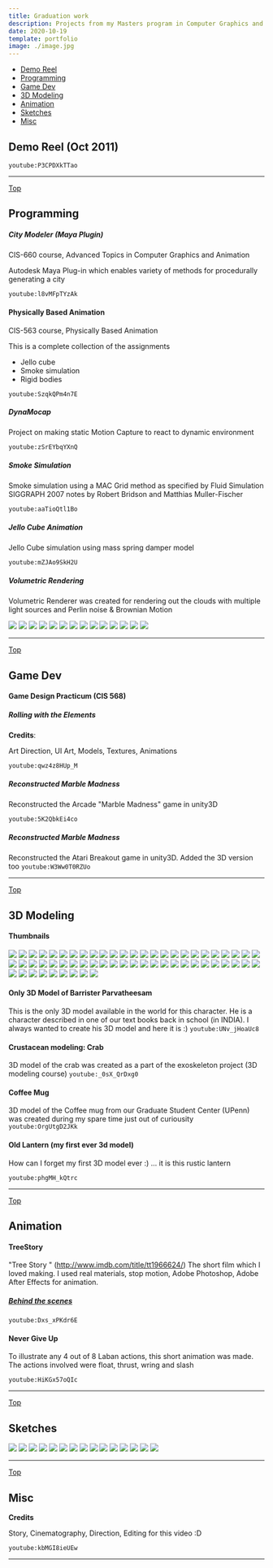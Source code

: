 ```yaml
---
title: Graduation work
description: Projects from my Masters program in Computer Graphics and Game Technology at University of Pennsylvania
date: 2020-10-19
template: portfolio
image: ./image.jpg
---
```


<a name="index"></a>

-   [Demo Reel](#demo_reel)
-   [Programming](#programming)
-   [Game Dev](#gamedev)
-   [3D Modeling](#3dmodeling)
-   [Animation](#animation)
-   [Sketches](#sketches)
-   [Misc](#misc)

<a name="demo_reel"></a>

## Demo Reel (Oct 2011)

`youtube:P3CPDXkTTao`

---

<a name="programming"></a>[Top](#index)

## Programming

##### City Modeler (Maya Plugin)

CIS-660 course, Advanced Topics in Computer Graphics and Animation

Autodesk Maya Plug-in which enables variety of methods for procedurally generating a city

`youtube:l8vMFpTYzAk`

#### Physically Based Animation

CIS-563 course, Physically Based Animation

This is a complete collection of the assignments

-   Jello cube
-   Smoke simulation
-   Rigid bodies

`youtube:SzqkQPm4n7E`

##### DynaMocap

Project on making static Motion Capture to react to dynamic environment

`youtube:zSrEYbqYXnQ`

##### Smoke Simulation

Smoke simulation using a MAC Grid method as specified by Fluid Simulation SIGGRAPH 2007 notes by Robert Bridson and Matthias Muller-Fischer

`youtube:aaTioQtl1Bo`

##### Jello Cube Animation

Jello Cube simulation using mass spring damper model

`youtube:mZJAo9SkH2U`

##### Volumetric Rendering

Volumetric Renderer was created for rendering out the clouds with multiple light sources and Perlin noise & Brownian Motion

<a href="https://lh3.googleusercontent.com/6HS93GlufU1n6O2p-i-OidjfPVQpklM6YkDP3rlRcIs6yhJB7kclSw3aDDVINTQ49FcexWPhghSLof8GApFxuIgAZk1C1FCW4LsNQNesgg7fcqKnvRx-Y-bopV65WHPy-hC0Aeq_6jU=w640-h480" target="_blank" rel="noopener noreferrer"><img src="https://lh3.googleusercontent.com/6HS93GlufU1n6O2p-i-OidjfPVQpklM6YkDP3rlRcIs6yhJB7kclSw3aDDVINTQ49FcexWPhghSLof8GApFxuIgAZk1C1FCW4LsNQNesgg7fcqKnvRx-Y-bopV65WHPy-hC0Aeq_6jU=w200-h150"></a>
<a href="https://lh3.googleusercontent.com/MQzrWm7C7JCWVBREAyqOYJ9gj1-utGEbzchPMCn92zcAQ3-BFgWykcY7YCl7MkiDRLfV0M2HRSb-o7-AhxCp9Y13iUyGjq8H2m7CO0eEBk1Qqv-0gXcf6fAVeco1wV53HQcaGyxnieQ=w640-h480" target="_blank" rel="noopener noreferrer"><img src="https://lh3.googleusercontent.com/MQzrWm7C7JCWVBREAyqOYJ9gj1-utGEbzchPMCn92zcAQ3-BFgWykcY7YCl7MkiDRLfV0M2HRSb-o7-AhxCp9Y13iUyGjq8H2m7CO0eEBk1Qqv-0gXcf6fAVeco1wV53HQcaGyxnieQ=w200-h150"></a>
<a href="https://lh3.googleusercontent.com/MQZCrf3nCx55Oax7QtacKHFsrcH7tMpzyTH5zDNdt-V2y8_ttjYBBHvlZtwx7Icxg8lxwBU9tHYtfZIkjJAQG2Ng2SOWTzOz18BdSF3IIzMbbC6nms7bq87AWQcryJK-GB6NEUUTEUY=w640-h480" target="_blank" rel="noopener noreferrer"><img src="https://lh3.googleusercontent.com/MQZCrf3nCx55Oax7QtacKHFsrcH7tMpzyTH5zDNdt-V2y8_ttjYBBHvlZtwx7Icxg8lxwBU9tHYtfZIkjJAQG2Ng2SOWTzOz18BdSF3IIzMbbC6nms7bq87AWQcryJK-GB6NEUUTEUY=w200-h150"></a>
<a href="https://lh3.googleusercontent.com/SVkv9NcxfwQsB59CeqJlJtet6C2egACr-VOOLm6deIOJiz_Xi_8k_tpn0MGu5M6cgC9XWZ5Yi0bFDounERlgZg-Ae4O7VMQxFoQfjGh4eqbemlRVPJvFju5jG0Ly5TJsmlWXqJjwiu0=w640-h480" target="_blank" rel="noopener noreferrer"><img src="https://lh3.googleusercontent.com/SVkv9NcxfwQsB59CeqJlJtet6C2egACr-VOOLm6deIOJiz_Xi_8k_tpn0MGu5M6cgC9XWZ5Yi0bFDounERlgZg-Ae4O7VMQxFoQfjGh4eqbemlRVPJvFju5jG0Ly5TJsmlWXqJjwiu0=w200-h150"></a>
<a href="https://lh3.googleusercontent.com/y0EQi-_FlTo-6R3PDVZsp8C7q2Oi1UMz_hgNHUgV5FkdkhE_G7wu3S4ch0MrTyRMlaUmN74xHhXGECk-LeT4fSxK0j8aN4lxf9aQ4V_DZtDpk520vjb7TaWzMBWTRR_xTzDqBkC0wJ0=w640-h480" target="_blank" rel="noopener noreferrer"><img src="https://lh3.googleusercontent.com/y0EQi-_FlTo-6R3PDVZsp8C7q2Oi1UMz_hgNHUgV5FkdkhE_G7wu3S4ch0MrTyRMlaUmN74xHhXGECk-LeT4fSxK0j8aN4lxf9aQ4V_DZtDpk520vjb7TaWzMBWTRR_xTzDqBkC0wJ0=w200-h150"></a>
<a href="https://lh3.googleusercontent.com/EOFXisYEY6Y3tDp0sENK7M7F3-vc5rckX9lUB7vhneUrDpF2_8IZYu1rbRnwieX_OgBBTZ8T_FXy7V5H3NBx-gTtVa8I-OnrLG3LvdNKN5o_0ItK2BYgtrL6LureDuaE_ywoYK8btQs=w640-h480" target="_blank" rel="noopener noreferrer"><img src="https://lh3.googleusercontent.com/EOFXisYEY6Y3tDp0sENK7M7F3-vc5rckX9lUB7vhneUrDpF2_8IZYu1rbRnwieX_OgBBTZ8T_FXy7V5H3NBx-gTtVa8I-OnrLG3LvdNKN5o_0ItK2BYgtrL6LureDuaE_ywoYK8btQs=w200-h150"></a>
<a href="https://lh3.googleusercontent.com/SBqd6mkZqDoUvFVymCcyGLYygEBMxssC4pdOXMEx2vg1elJxS8cBSC-cCBJVaZSmQZjMIbqz5h3AtGH1w3N3h5xuEh7OPk9O4N4C86XQLqklHr8WY1CP2KovgIYNIe8iSiw_iBkvf-I=w640-h480" target="_blank" rel="noopener noreferrer"><img src="https://lh3.googleusercontent.com/SBqd6mkZqDoUvFVymCcyGLYygEBMxssC4pdOXMEx2vg1elJxS8cBSC-cCBJVaZSmQZjMIbqz5h3AtGH1w3N3h5xuEh7OPk9O4N4C86XQLqklHr8WY1CP2KovgIYNIe8iSiw_iBkvf-I=w200-h150"></a>
<a href="https://lh3.googleusercontent.com/R-1eHwc6bM48Ip1wev8vTPWnydEpEkdtjWocm2N8XoMETN9hqkrMoyrIYcDphJLrXfF4IqHv8YmzX7clpi1rNMPvfuUFGJfLtdWprqmzDWP8NFOkpbJyAB1EYs4W_s6-NEDdPn_Y1sQ=w640-h480" target="_blank" rel="noopener noreferrer"><img src="https://lh3.googleusercontent.com/R-1eHwc6bM48Ip1wev8vTPWnydEpEkdtjWocm2N8XoMETN9hqkrMoyrIYcDphJLrXfF4IqHv8YmzX7clpi1rNMPvfuUFGJfLtdWprqmzDWP8NFOkpbJyAB1EYs4W_s6-NEDdPn_Y1sQ=w200-h150"></a>
<a href="https://lh3.googleusercontent.com/rRtQnFEkURwXQgD5X8pBhxNeiApUxu3wys0WGnZeWCfLGYLpfgnnDCo91RsgW9bHywfLJxpqklxtVedalbsreEehoNhDFoPGmVoalvnVKoUJen7ocW8TvJEoURn2bxY2K37oAtZT9V8=w640-h480" target="_blank" rel="noopener noreferrer"><img src="https://lh3.googleusercontent.com/rRtQnFEkURwXQgD5X8pBhxNeiApUxu3wys0WGnZeWCfLGYLpfgnnDCo91RsgW9bHywfLJxpqklxtVedalbsreEehoNhDFoPGmVoalvnVKoUJen7ocW8TvJEoURn2bxY2K37oAtZT9V8=w200-h150"></a>
<a href="https://lh3.googleusercontent.com/EU3cF7Xub8-FnyFOZS-yGdYtxDiLK14f9xfUM3DXU7q6pkctmtBe7gh_b2j_nJTIrVs8kxy8Wppvf6ijoXfU4xCsXEvxSULQKNAcuI4Gy2ixeNghgNxq8dqOM0gRr5RQ5-eFvV6PIxU=w640-h480" target="_blank" rel="noopener noreferrer"><img src="https://lh3.googleusercontent.com/EU3cF7Xub8-FnyFOZS-yGdYtxDiLK14f9xfUM3DXU7q6pkctmtBe7gh_b2j_nJTIrVs8kxy8Wppvf6ijoXfU4xCsXEvxSULQKNAcuI4Gy2ixeNghgNxq8dqOM0gRr5RQ5-eFvV6PIxU=w200-h150"></a>
<a href="https://lh3.googleusercontent.com/YDe1IDE7NBYqJBY2FV12mA09rjbxQ2MYJgDi0NQFPu3ur0aRbM22ThZIGtsAdVJJsYpQFNOlw1JBGh87vjdIae-9_RaFJOZ3uPgsrqQfBl6YqDZwqGDqoHKaF7K_SQrqUuj_xpsqCy4=w640-h480" target="_blank" rel="noopener noreferrer"><img src="https://lh3.googleusercontent.com/YDe1IDE7NBYqJBY2FV12mA09rjbxQ2MYJgDi0NQFPu3ur0aRbM22ThZIGtsAdVJJsYpQFNOlw1JBGh87vjdIae-9_RaFJOZ3uPgsrqQfBl6YqDZwqGDqoHKaF7K_SQrqUuj_xpsqCy4=w200-h150"></a>
<a href="https://lh3.googleusercontent.com/icxVIzPKP6I7BQQvm8bnp-nqINcYcMF0Y1-izq3nHkiIhs8x76c9Evqj_OOBTbbIgdl4yciWxSO6LSchJP9_vfAk6euHO_HB4hSbauIQw2a5ZhKLOsphrAK2ZZLeWY50_TLM71isy2Q=w640-h480" target="_blank" rel="noopener noreferrer"><img src="https://lh3.googleusercontent.com/icxVIzPKP6I7BQQvm8bnp-nqINcYcMF0Y1-izq3nHkiIhs8x76c9Evqj_OOBTbbIgdl4yciWxSO6LSchJP9_vfAk6euHO_HB4hSbauIQw2a5ZhKLOsphrAK2ZZLeWY50_TLM71isy2Q=w200-h150"></a>
<a href="https://lh3.googleusercontent.com/Z5Kpry7rL1Cs4B__Gj2gFO1AjddmxeX6Xgmt5QKO679fkttPpCEwD8fVRxptWfNV-KceLxZ0RH_4hcfhda99uZ0ZDHEFgzQSCVsrlF3NuFOV-_G47jxGHiGc1iVCu8TjhChdwWzHcFY=w640-h480" target="_blank" rel="noopener noreferrer"><img src="https://lh3.googleusercontent.com/Z5Kpry7rL1Cs4B__Gj2gFO1AjddmxeX6Xgmt5QKO679fkttPpCEwD8fVRxptWfNV-KceLxZ0RH_4hcfhda99uZ0ZDHEFgzQSCVsrlF3NuFOV-_G47jxGHiGc1iVCu8TjhChdwWzHcFY=w200-h150"></a>
<a href="https://lh3.googleusercontent.com/V-rXGf5Tx7ud65DNxmDjKQ2hnOss066ndu0GGYJNHiyB0660cA5XeZnBpmsJWFexTY_vDkApqpTOIP2p5Fax4jB60wKi5CNxlbrYd62BuXOVIRefUB7SkMrsQcGUQX54JjYGU56K5GY=w640-h480" target="_blank" rel="noopener noreferrer"><img src="https://lh3.googleusercontent.com/V-rXGf5Tx7ud65DNxmDjKQ2hnOss066ndu0GGYJNHiyB0660cA5XeZnBpmsJWFexTY_vDkApqpTOIP2p5Fax4jB60wKi5CNxlbrYd62BuXOVIRefUB7SkMrsQcGUQX54JjYGU56K5GY=w200-h150"></a>

---

<a name="gamedev"></a>[Top](#index)

## Game Dev

#### Game Design Practicum (CIS 568)

##### Rolling with the Elements

**Credits**:

Art Direction, UI Art, Models, Textures, Animations

`youtube:qwz4z8HUp_M`

##### Reconstructed Marble Madness

Reconstructed the Arcade "Marble Madness" game in unity3D

`youtube:5K2QbkEi4co`

##### Reconstructed Marble Madness

Reconstructed the Atari Breakout game in unity3D. Added the 3D version too
`youtube:W3Ww0T0RZUo`

---

<a name="3dmodeling"></a>[Top](#index)

## 3D Modeling

#### Thumbnails

<a href="https://lh3.googleusercontent.com/mWEIh4Izq_XUwOQQpwSY19BJ2hZr0b-3fasWTdpKr86_5EjE7NWD7pfh0eyeRFFWd0VmScRL6tRvgATO46Kf9kbVlboCjoq_7LXyU4d2XCNd1QjWBlVqMAqIUxjDGXa8B6QftkvmVtA=w1600-h900" target="_blank" rel="noopener noreferrer"><img src="https://lh3.googleusercontent.com/mWEIh4Izq_XUwOQQpwSY19BJ2hZr0b-3fasWTdpKr86_5EjE7NWD7pfh0eyeRFFWd0VmScRL6tRvgATO46Kf9kbVlboCjoq_7LXyU4d2XCNd1QjWBlVqMAqIUxjDGXa8B6QftkvmVtA=w200-h150"></a>
<a href="https://lh3.googleusercontent.com/fVeNAYmAIXZR2PB3L7ToZMy35HT_QggqcHEt5yIl3dBvcKpEhGe7xGi7wqafovdq4DsVlmBKPKrL0JIZApTO9TKwtkvmPPybEGtPmAi5QTkSskQ0StV6Tg4FNLBZiF4BJ12YZ-WZna4=w1600-h900" target="_blank" rel="noopener noreferrer"><img src="https://lh3.googleusercontent.com/fVeNAYmAIXZR2PB3L7ToZMy35HT_QggqcHEt5yIl3dBvcKpEhGe7xGi7wqafovdq4DsVlmBKPKrL0JIZApTO9TKwtkvmPPybEGtPmAi5QTkSskQ0StV6Tg4FNLBZiF4BJ12YZ-WZna4=w200-h150"></a>
<a href="https://lh3.googleusercontent.com/FCKyvSAy-ftM8cXr8n04-cvxsx9nmfQ7DzzKr4XG-BRQwayKN_pvR_Elq25QtrLCfn8Dre5OvgiCdSezC66ToeUZernbntf0F62wqj9tjSpwGWOLwdbFKYxf9NtdgnCVWo1UPjSN_g0=w1600-h900" target="_blank" rel="noopener noreferrer"><img src="https://lh3.googleusercontent.com/FCKyvSAy-ftM8cXr8n04-cvxsx9nmfQ7DzzKr4XG-BRQwayKN_pvR_Elq25QtrLCfn8Dre5OvgiCdSezC66ToeUZernbntf0F62wqj9tjSpwGWOLwdbFKYxf9NtdgnCVWo1UPjSN_g0=w200-h150"></a>
<a href="https://lh3.googleusercontent.com/GNGIxlM-HPm2iWqbIu0ZSbkVl1NgyJwFLYCHlvvy3rrfoAYVo4xPc7VqXvxdHwOMYxHZ999qvHOHnZQajeMRYIgrRipw_No7tJ0_fFau4S2VQKym_3svOoORBF1R0wGuHmx2zCIEoW0=w1600-h900" target="_blank" rel="noopener noreferrer"><img src="https://lh3.googleusercontent.com/GNGIxlM-HPm2iWqbIu0ZSbkVl1NgyJwFLYCHlvvy3rrfoAYVo4xPc7VqXvxdHwOMYxHZ999qvHOHnZQajeMRYIgrRipw_No7tJ0_fFau4S2VQKym_3svOoORBF1R0wGuHmx2zCIEoW0=w200-h150"></a>
<a href="https://lh3.googleusercontent.com/vMZhtiz1JiU5h34Mc6Lq-aAVuiI1V3AHpvba41Nlqxe4iglZMjK4fyjHBYpYb4dxfsrBPYOy8FbFLkC4D6oiNmksAfmV4On_nBIMhGvW2W53Xx9x-_iK3B4luLlGLdJDy8ISh0aSGzQ=w1600-h900" target="_blank" rel="noopener noreferrer"><img src="https://lh3.googleusercontent.com/vMZhtiz1JiU5h34Mc6Lq-aAVuiI1V3AHpvba41Nlqxe4iglZMjK4fyjHBYpYb4dxfsrBPYOy8FbFLkC4D6oiNmksAfmV4On_nBIMhGvW2W53Xx9x-_iK3B4luLlGLdJDy8ISh0aSGzQ=w200-h150"></a>
<a href="https://lh3.googleusercontent.com/UPOjl6t6tDRTDjsCTSA4iD5q-oBZZMR8NJSjfcQmODBIlYxBh56JQJgyk5ashqt8BOBbLQE1-xbGdl7DPonGpP-6tgi-SgF2gqDqvfTfVEdc0FBSE-bo6l7-ie7YkM29OUL77qX3X3o=w1600-h900" target="_blank" rel="noopener noreferrer"><img src="https://lh3.googleusercontent.com/UPOjl6t6tDRTDjsCTSA4iD5q-oBZZMR8NJSjfcQmODBIlYxBh56JQJgyk5ashqt8BOBbLQE1-xbGdl7DPonGpP-6tgi-SgF2gqDqvfTfVEdc0FBSE-bo6l7-ie7YkM29OUL77qX3X3o=w200-h150"></a>
<a href="https://lh3.googleusercontent.com/UsIBtavRod6-DJf4NL8cccfPSdDF4AoI5Zf5C1lgX5E8UfVAqropvjGxh1xOyR93aa78-lemnGtDNZ-BFIgr9qc9FxJ5vBt0UPcPHaspl5Xjj9YgH0c8MDKikcX8MQuRulugn-qhCX0=w1600-h900" target="_blank" rel="noopener noreferrer"><img src="https://lh3.googleusercontent.com/UsIBtavRod6-DJf4NL8cccfPSdDF4AoI5Zf5C1lgX5E8UfVAqropvjGxh1xOyR93aa78-lemnGtDNZ-BFIgr9qc9FxJ5vBt0UPcPHaspl5Xjj9YgH0c8MDKikcX8MQuRulugn-qhCX0=w200-h150"></a>
<a href="https://lh3.googleusercontent.com/KJ6US6Z72A0_ZfsYDNqBpzID9IyVJSyHtfbFzpZD0VG-N0wBUgsd4RQ5aXNQ0g15HOtzLt6imloQV2hyNs90FL5CLaZ85FIeatdlnEWwbHKW2Wj7zyNrsL3vqxQHMLF6bTNrKcQE06s=w1600-h900" target="_blank" rel="noopener noreferrer"><img src="https://lh3.googleusercontent.com/KJ6US6Z72A0_ZfsYDNqBpzID9IyVJSyHtfbFzpZD0VG-N0wBUgsd4RQ5aXNQ0g15HOtzLt6imloQV2hyNs90FL5CLaZ85FIeatdlnEWwbHKW2Wj7zyNrsL3vqxQHMLF6bTNrKcQE06s=w200-h150"></a>
<a href="https://lh3.googleusercontent.com/G8pJzrkHzNJqeGSFLWjsAcGBlSPBnAb3pTUrr6n5dUAIQsTWyneTdY6JJiezo8PWniQ0ADE9SzEZsj6hkRoOVWumopgIn_gxBjX1IApnu875BEOlQm9_Pys1RTsvVf7LqqYvJqCPe4Q=w1600-h900" target="_blank" rel="noopener noreferrer"><img src="https://lh3.googleusercontent.com/G8pJzrkHzNJqeGSFLWjsAcGBlSPBnAb3pTUrr6n5dUAIQsTWyneTdY6JJiezo8PWniQ0ADE9SzEZsj6hkRoOVWumopgIn_gxBjX1IApnu875BEOlQm9_Pys1RTsvVf7LqqYvJqCPe4Q=w200-h150"></a>
<a href="https://lh3.googleusercontent.com/j7erX9OOOzSX5Pze-FlnnzMS-RFypxsN7YwPYL9-dsHlf_dm-yU6jlhXYbZknR19tWA9DndNYbCSp-5aUReE6NaRI-ZNCa3QYzhhOs4k5nJu2dceFWZvcrflcDFRXwLeyADW-C02vjg=w1600-h900" target="_blank" rel="noopener noreferrer"><img src="https://lh3.googleusercontent.com/j7erX9OOOzSX5Pze-FlnnzMS-RFypxsN7YwPYL9-dsHlf_dm-yU6jlhXYbZknR19tWA9DndNYbCSp-5aUReE6NaRI-ZNCa3QYzhhOs4k5nJu2dceFWZvcrflcDFRXwLeyADW-C02vjg=w200-h150"></a>
<a href="https://lh3.googleusercontent.com/YA4s9ITkdeg3CLgA07PAnmDprHUE8P6VSGBAjpTL3LikuJfgtdbPpklLZ6WhA9UTWZai0FtpPLq3IRnVgsHi5lioGcFJFABDXyXIEgsKVEmvCfd1PNTbkVhaWflOylM6E-uBSXXX8bo=w1600-h900" target="_blank" rel="noopener noreferrer"><img src="https://lh3.googleusercontent.com/YA4s9ITkdeg3CLgA07PAnmDprHUE8P6VSGBAjpTL3LikuJfgtdbPpklLZ6WhA9UTWZai0FtpPLq3IRnVgsHi5lioGcFJFABDXyXIEgsKVEmvCfd1PNTbkVhaWflOylM6E-uBSXXX8bo=w200-h150"></a>
<a href="https://lh3.googleusercontent.com/tWnKyp8GzDrU1eccJeB-E5qNgGwq3CjnTsWE7a4Fe74YhGLZw3pM6k_gsGvGwmUYlT6Y2O614OhaB5PDBhjTdOd_dWQccljkU-RK9S7fwfzbuPUg7RZme4G6BVPnUuTSI2rJMpcNVuM=w1600-h900" target="_blank" rel="noopener noreferrer"><img src="https://lh3.googleusercontent.com/tWnKyp8GzDrU1eccJeB-E5qNgGwq3CjnTsWE7a4Fe74YhGLZw3pM6k_gsGvGwmUYlT6Y2O614OhaB5PDBhjTdOd_dWQccljkU-RK9S7fwfzbuPUg7RZme4G6BVPnUuTSI2rJMpcNVuM=w200-h150"></a>
<a href="https://lh3.googleusercontent.com/LI9IIzUDTUumDV0tcxz7lVFL-IN1KUAO4BCl9b7l2hXY66Gzqn0JFiWvBL_rxy-8WFaUDMRhH3DMo5kyToaHHlg7dt8A5nTBIWgcXM8OPQWGVXQ64JoRH9mK5w7VbbDZjlwMF5fyB2Q=w1600-h900" target="_blank" rel="noopener noreferrer"><img src="https://lh3.googleusercontent.com/LI9IIzUDTUumDV0tcxz7lVFL-IN1KUAO4BCl9b7l2hXY66Gzqn0JFiWvBL_rxy-8WFaUDMRhH3DMo5kyToaHHlg7dt8A5nTBIWgcXM8OPQWGVXQ64JoRH9mK5w7VbbDZjlwMF5fyB2Q=w200-h150"></a>
<a href="https://lh3.googleusercontent.com/ehKllaQ982gElbZwg0AgvpTMZn0u_WdGCAmiFSsLsQXn_0qEYxCZ3Vvdvb8ZbRHIUPbR1Awh_mRS1Sq8QNpuYb4P-plRzt7RdlaVRRFX4TuwQBqJvPFBLdVetwEM_Wb6KSFMMhZYrLI=w1600-h900" target="_blank" rel="noopener noreferrer"><img src="https://lh3.googleusercontent.com/ehKllaQ982gElbZwg0AgvpTMZn0u_WdGCAmiFSsLsQXn_0qEYxCZ3Vvdvb8ZbRHIUPbR1Awh_mRS1Sq8QNpuYb4P-plRzt7RdlaVRRFX4TuwQBqJvPFBLdVetwEM_Wb6KSFMMhZYrLI=w200-h150"></a>
<a href="https://lh3.googleusercontent.com/X3Z8U5XqeKIbKEFzlCgc-pgt7cJLKwBcSoXo0znqeLbVXqSR810yFagLUL_EdIa0aN7CIGueE1ISsEKIRYiLnmWAThNJJHUPzEEgEnOWwhQDcHAI-aBOHurOTxuN-FEhooup6EBrg5U=w1600-h900" target="_blank" rel="noopener noreferrer"><img src="https://lh3.googleusercontent.com/X3Z8U5XqeKIbKEFzlCgc-pgt7cJLKwBcSoXo0znqeLbVXqSR810yFagLUL_EdIa0aN7CIGueE1ISsEKIRYiLnmWAThNJJHUPzEEgEnOWwhQDcHAI-aBOHurOTxuN-FEhooup6EBrg5U=w200-h150"></a>
<a href="https://lh3.googleusercontent.com/2xEGjGH2VEjz7GS8WSfv5mb4LEpFKeTnaF6cZsEe1tguV5dSe9516xWCkYl076CDpsGEC3YPssrXP3X2Cf0GV9WVX81BPu5d--9uVnTPKNDWyGortzXVZI99Wa-abdN6we8Pej8cp5s=w1600-h900" target="_blank" rel="noopener noreferrer"><img src="https://lh3.googleusercontent.com/2xEGjGH2VEjz7GS8WSfv5mb4LEpFKeTnaF6cZsEe1tguV5dSe9516xWCkYl076CDpsGEC3YPssrXP3X2Cf0GV9WVX81BPu5d--9uVnTPKNDWyGortzXVZI99Wa-abdN6we8Pej8cp5s=w200-h150"></a>
<a href="https://lh3.googleusercontent.com/Ln7OhTvqNv3FVP4FSib4V039FaTwhyQyj2RcPD_cZB2JS4pV7Gs3DJ2BnspGGFNI9fC_5060UpyErRMvzwRftBJfQTb38lOQ9bT1pbTn8V-Gc89qRad5moBY1wQW-3ixOl2ST64hC40=w1600-h900" target="_blank" rel="noopener noreferrer"><img src="https://lh3.googleusercontent.com/Ln7OhTvqNv3FVP4FSib4V039FaTwhyQyj2RcPD_cZB2JS4pV7Gs3DJ2BnspGGFNI9fC_5060UpyErRMvzwRftBJfQTb38lOQ9bT1pbTn8V-Gc89qRad5moBY1wQW-3ixOl2ST64hC40=w200-h150"></a>
<a href="https://lh3.googleusercontent.com/s_S7I3SfKepmZWZLsUx_B7caL7IfpyGXvdtBVZl-Cdprg-6Oi6Yqwtuip73BTx-mIQNuwublw03bTJ088jhvgsd-hQ-LFgiGFjQEekLEWizURRdrwtaHpdamVwP8-mKD_NZwT2PTkpk=w1600-h900" target="_blank" rel="noopener noreferrer"><img src="https://lh3.googleusercontent.com/s_S7I3SfKepmZWZLsUx_B7caL7IfpyGXvdtBVZl-Cdprg-6Oi6Yqwtuip73BTx-mIQNuwublw03bTJ088jhvgsd-hQ-LFgiGFjQEekLEWizURRdrwtaHpdamVwP8-mKD_NZwT2PTkpk=w200-h150"></a>
<a href="https://lh3.googleusercontent.com/ZlfaK9MXCrevssZZfiAgEeDaXCHwAX6hNzrrQA-vbruW18N8pQF53JwSw96HvZVWXwKkWoxu735x8fNSc2VCaLyL4-Mp7x8tUjbgFT2rKY67xwtcEYZzckRFk8RcU68Uj8Iz-tMjq18=w1600-h900" target="_blank" rel="noopener noreferrer"><img src="https://lh3.googleusercontent.com/ZlfaK9MXCrevssZZfiAgEeDaXCHwAX6hNzrrQA-vbruW18N8pQF53JwSw96HvZVWXwKkWoxu735x8fNSc2VCaLyL4-Mp7x8tUjbgFT2rKY67xwtcEYZzckRFk8RcU68Uj8Iz-tMjq18=w200-h150"></a>
<a href="https://lh3.googleusercontent.com/LZYeHVk8Qv2B_N6sw5tEG9QgjqT6S-bMnsXCYjUwI1ZPmkYlYo6rCXk1k6PY4A9sl3r8CvWXD8U_kZicggIOJBm445voNKm9Gw65ITZ9Q48Asp4kM1pCyoAS2Nz46BVdIkdX4XZIcMI=w1600-h900" target="_blank" rel="noopener noreferrer"><img src="https://lh3.googleusercontent.com/LZYeHVk8Qv2B_N6sw5tEG9QgjqT6S-bMnsXCYjUwI1ZPmkYlYo6rCXk1k6PY4A9sl3r8CvWXD8U_kZicggIOJBm445voNKm9Gw65ITZ9Q48Asp4kM1pCyoAS2Nz46BVdIkdX4XZIcMI=w200-h150"></a>
<a href="https://lh3.googleusercontent.com/PlxpLE17McsDisRxRvemdLBAeMph88guHmwTsp_Huv2XIRJG-kbCcuHshKSNHNdWFN0s7Ee2aB2jeMneHL1LCBLM6BikL-ceNWggjBQzlxXlJHClIc5WR1Rx3VuQFl3e7_nUbV24ev0=w1600-h900" target="_blank" rel="noopener noreferrer"><img src="https://lh3.googleusercontent.com/PlxpLE17McsDisRxRvemdLBAeMph88guHmwTsp_Huv2XIRJG-kbCcuHshKSNHNdWFN0s7Ee2aB2jeMneHL1LCBLM6BikL-ceNWggjBQzlxXlJHClIc5WR1Rx3VuQFl3e7_nUbV24ev0=w200-h150"></a>
<a href="https://lh3.googleusercontent.com/8IeVZSYDeo9oSbNXRROt6Ulkj-EfR5s8dRUou8DSlbFiZy415mdFruJU6qfHorLZGLdMcf0g2bzsKLh1h8vUutlaqXv9IWlrkZTWDCB2tWszjHKH4dxmB65GXMLEUd6wqNYxajORhjU=w1600-h900" target="_blank" rel="noopener noreferrer"><img src="https://lh3.googleusercontent.com/8IeVZSYDeo9oSbNXRROt6Ulkj-EfR5s8dRUou8DSlbFiZy415mdFruJU6qfHorLZGLdMcf0g2bzsKLh1h8vUutlaqXv9IWlrkZTWDCB2tWszjHKH4dxmB65GXMLEUd6wqNYxajORhjU=w200-h150"></a>
<a href="https://lh3.googleusercontent.com/8ypkdvWp8EjiZYKybSD55oe8d9CAHSyXtsM3gvUQ_rgvs33temDh4JT3l3UPgZAMYYpRqcKz-k9VBvK3BGTH8GbakZmGP-TDrTr4fpM4mjw-alqQCKQ4lNb1ti7pElsRcP7ov4VixhY=w1600-h900" target="_blank" rel="noopener noreferrer"><img src="https://lh3.googleusercontent.com/8ypkdvWp8EjiZYKybSD55oe8d9CAHSyXtsM3gvUQ_rgvs33temDh4JT3l3UPgZAMYYpRqcKz-k9VBvK3BGTH8GbakZmGP-TDrTr4fpM4mjw-alqQCKQ4lNb1ti7pElsRcP7ov4VixhY=w200-h150"></a>
<a href="https://lh3.googleusercontent.com/BjT9-1nU1TvsXEofA2hU7J3jS3srNb8gwY76E8GXNHFF6xVywII6Fj8dN9Z-CdlIboXHTwOQMMsEEW8xyTHkE364Gu_imKL_VLsouVaAEmqqrccFcJtBuphfPAoLqgQFrnN_MZZnYGk=w1600-h900" target="_blank" rel="noopener noreferrer"><img src="https://lh3.googleusercontent.com/BjT9-1nU1TvsXEofA2hU7J3jS3srNb8gwY76E8GXNHFF6xVywII6Fj8dN9Z-CdlIboXHTwOQMMsEEW8xyTHkE364Gu_imKL_VLsouVaAEmqqrccFcJtBuphfPAoLqgQFrnN_MZZnYGk=w200-h150"></a>
<a href="https://lh3.googleusercontent.com/b_kzDA27ACInjY328ijt9KEANMHeQdJeg0uzAxl0DzrYLZJBw36fc3Wcj_ragnL0XWA3yJzS0zjmoZX4bhFRTBiZSBJIWrBjmszxQBkM_rAq4LWoiRZAu2pG_vWXYtS-irsA7v9NCaY=w1600-h900" target="_blank" rel="noopener noreferrer"><img src="https://lh3.googleusercontent.com/b_kzDA27ACInjY328ijt9KEANMHeQdJeg0uzAxl0DzrYLZJBw36fc3Wcj_ragnL0XWA3yJzS0zjmoZX4bhFRTBiZSBJIWrBjmszxQBkM_rAq4LWoiRZAu2pG_vWXYtS-irsA7v9NCaY=w200-h150"></a>
<a href="https://lh3.googleusercontent.com/PIVJne9PRUALYVvGbnpi7MfStOIZEqhnwRMq2a9File7AsUod4MXB6uWuUOmDiJEnaFWBFSjRCunqV4azOYQG5B7iQnUuzi-jKc8yi75_oFfaZm4wYE9LPqm0RNtM5webVZu5sM5nU8=w1600-h900" target="_blank" rel="noopener noreferrer"><img src="https://lh3.googleusercontent.com/PIVJne9PRUALYVvGbnpi7MfStOIZEqhnwRMq2a9File7AsUod4MXB6uWuUOmDiJEnaFWBFSjRCunqV4azOYQG5B7iQnUuzi-jKc8yi75_oFfaZm4wYE9LPqm0RNtM5webVZu5sM5nU8=w200-h150"></a>
<a href="https://lh3.googleusercontent.com/9yccoef7XKeRdgInt5FKVIgXhgjiel_jJPnLmzl0UqST5989cUuDBNCTZWWOFUH0ioIzFI4igcM3BFYIJyqjayHM-xZ-Hnq2X1neBKxWfN0igXjDFHSVwXFwaJbueFblzcGERpt8E24=w1600-h900" target="_blank" rel="noopener noreferrer"><img src="https://lh3.googleusercontent.com/9yccoef7XKeRdgInt5FKVIgXhgjiel_jJPnLmzl0UqST5989cUuDBNCTZWWOFUH0ioIzFI4igcM3BFYIJyqjayHM-xZ-Hnq2X1neBKxWfN0igXjDFHSVwXFwaJbueFblzcGERpt8E24=w200-h150"></a>
<a href="https://lh3.googleusercontent.com/4Fr15685CgLVcd9RFiQXGP2F6Mr_QvwudeBZ5xHbvEmYz_GG83PSk2vj65Kli6CsWWbxiUx5hSI4zlDeVjaf3BbBZwWc-RnRzgZU9KAtHnzcPnoMqxKQCUYMJV3tILvmBjMI__iZGbM=w1600-h900" target="_blank" rel="noopener noreferrer"><img src="https://lh3.googleusercontent.com/4Fr15685CgLVcd9RFiQXGP2F6Mr_QvwudeBZ5xHbvEmYz_GG83PSk2vj65Kli6CsWWbxiUx5hSI4zlDeVjaf3BbBZwWc-RnRzgZU9KAtHnzcPnoMqxKQCUYMJV3tILvmBjMI__iZGbM=w200-h150"></a>
<a href="https://lh3.googleusercontent.com/BC2Rg4ITi5P2pgY7SqRtB3IGSiiGgaVQ3Y6t50Vska-QWbqPp1wH1JM9yma4Gf3wUewpEx_NoXmfVb5gk8Cp1sJYKetbcHQfnx28nwvS3VjCy2F8_nUldcjzBvJT8ADHev3Kso8Kqx8=w1600-h900" target="_blank" rel="noopener noreferrer"><img src="https://lh3.googleusercontent.com/BC2Rg4ITi5P2pgY7SqRtB3IGSiiGgaVQ3Y6t50Vska-QWbqPp1wH1JM9yma4Gf3wUewpEx_NoXmfVb5gk8Cp1sJYKetbcHQfnx28nwvS3VjCy2F8_nUldcjzBvJT8ADHev3Kso8Kqx8=w200-h150"></a>
<a href="https://lh3.googleusercontent.com/Ktge__IyVPwTm3mV26U1KtZ7vVjokQudiZXcdZaQ57ayw31WdP5S7IzpiPA78joTxZPxMog4XhXBfNz4CqyMgHEcyebYK_idkz08mKS4n0e1KOzOM4M8JlgU7uqSnE9N1LY2_DBTYlY=w1600-h900" target="_blank" rel="noopener noreferrer"><img src="https://lh3.googleusercontent.com/Ktge__IyVPwTm3mV26U1KtZ7vVjokQudiZXcdZaQ57ayw31WdP5S7IzpiPA78joTxZPxMog4XhXBfNz4CqyMgHEcyebYK_idkz08mKS4n0e1KOzOM4M8JlgU7uqSnE9N1LY2_DBTYlY=w200-h150"></a>
<a href="https://lh3.googleusercontent.com/NE2nJSybNYEThtsq4tvQQWBwsTLZoJEmU05M7HFyglIuiqxnktvZJ-jO9IaU9QkbxV5rrEKT_dPXmz504hPsbz005U9P_ruB4SsI1ZhZUQsd_abV-Rq1yC8t9VQQEPzdDZ3QC6bhoEg=w1600-h900" target="_blank" rel="noopener noreferrer"><img src="https://lh3.googleusercontent.com/NE2nJSybNYEThtsq4tvQQWBwsTLZoJEmU05M7HFyglIuiqxnktvZJ-jO9IaU9QkbxV5rrEKT_dPXmz504hPsbz005U9P_ruB4SsI1ZhZUQsd_abV-Rq1yC8t9VQQEPzdDZ3QC6bhoEg=w200-h150"></a>
<a href="https://lh3.googleusercontent.com/48H3tG8RH237cfczG_XUUQWqu7ybPbrd6MC2o9DkLTzPwXpGgGTBJ7BsZmlhhMjjF-cfH81xfTY0O_xWgkeRESXZqE2rDxZeDNEdyJS7IJb757DKQwOQKMqsUyPu74Xhij6ZvgaR-No=w1600-h900" target="_blank" rel="noopener noreferrer"><img src="https://lh3.googleusercontent.com/48H3tG8RH237cfczG_XUUQWqu7ybPbrd6MC2o9DkLTzPwXpGgGTBJ7BsZmlhhMjjF-cfH81xfTY0O_xWgkeRESXZqE2rDxZeDNEdyJS7IJb757DKQwOQKMqsUyPu74Xhij6ZvgaR-No=w200-h150"></a>
<a href="https://lh3.googleusercontent.com/8yzlhlMYW58jGAPes7-WKOyvWH4FXVl4ku7wHwaJ-ibHmlHo6P8_cKjFkAO1ekRzAIKmm3i1w_trJbXjVHNpx5XF-bIGbMGErsfhBLUe_YhknyBLk1zYJfrW3F2xJL4ePzgcCyUlFIY=w1600-h900" target="_blank" rel="noopener noreferrer"><img src="https://lh3.googleusercontent.com/8yzlhlMYW58jGAPes7-WKOyvWH4FXVl4ku7wHwaJ-ibHmlHo6P8_cKjFkAO1ekRzAIKmm3i1w_trJbXjVHNpx5XF-bIGbMGErsfhBLUe_YhknyBLk1zYJfrW3F2xJL4ePzgcCyUlFIY=w200-h150"></a>
<a href="https://lh3.googleusercontent.com/MqJw7EQa5RcL2bTIwxDXOikyPZL15jqylXv_YU395r3-NT9g02gj_2kka9ah5c6zdCY6IRpPAW9RFdJClOYvHU9WPxnSAr5uqi0Bbvv7u6mxtNi2CD2yug2mu-Y8vV9IxagvgY73Tl0=w1600-h900" target="_blank" rel="noopener noreferrer"><img src="https://lh3.googleusercontent.com/MqJw7EQa5RcL2bTIwxDXOikyPZL15jqylXv_YU395r3-NT9g02gj_2kka9ah5c6zdCY6IRpPAW9RFdJClOYvHU9WPxnSAr5uqi0Bbvv7u6mxtNi2CD2yug2mu-Y8vV9IxagvgY73Tl0=w200-h150"></a>
<a href="https://lh3.googleusercontent.com/cLHkfo5l8reROH7gmH20vSAYqbcNbkyijhlrKNlINR7oS9ENodZ36RW4FUWmkrw4Adojqbj8KBFtWpDtyHlp1qSLJdGuk3LjyBrGMWX4dDFVAlSnMrKPAc6EQjkkgdfVTGRwFocdKMM=w1600-h900" target="_blank" rel="noopener noreferrer"><img src="https://lh3.googleusercontent.com/cLHkfo5l8reROH7gmH20vSAYqbcNbkyijhlrKNlINR7oS9ENodZ36RW4FUWmkrw4Adojqbj8KBFtWpDtyHlp1qSLJdGuk3LjyBrGMWX4dDFVAlSnMrKPAc6EQjkkgdfVTGRwFocdKMM=w200-h150"></a>
<a href="https://lh3.googleusercontent.com/oQZmQiEFF8p667PEYXb5I66zpowlNuIqC693XS-y8czm34PYVoAdYfBhqCIpJ2K2Hx4rXpnoCgkHb-zRLuF0UY--QtYomvIKZxcBoLpNP0wOc4uSvS1zeEi3z7bl6-Gcy49oQ0HajsE=w1600-h900" target="_blank" rel="noopener noreferrer"><img src="https://lh3.googleusercontent.com/oQZmQiEFF8p667PEYXb5I66zpowlNuIqC693XS-y8czm34PYVoAdYfBhqCIpJ2K2Hx4rXpnoCgkHb-zRLuF0UY--QtYomvIKZxcBoLpNP0wOc4uSvS1zeEi3z7bl6-Gcy49oQ0HajsE=w200-h150"></a>
<a href="https://lh3.googleusercontent.com/oNhsWm0Rk2A24DvtEIHBkJs8VrndIAFI0ZHCs4poUNG-qxaplIZ5EREfrhQLT1HG1KYuoMgTg1wSa1jTs6VDAC8bSiSgpDfW4H2viJV3u83d6pRs62YiEpvwaK68MfpYsA6-SQGcxig=w1600-h900" target="_blank" rel="noopener noreferrer"><img src="https://lh3.googleusercontent.com/oNhsWm0Rk2A24DvtEIHBkJs8VrndIAFI0ZHCs4poUNG-qxaplIZ5EREfrhQLT1HG1KYuoMgTg1wSa1jTs6VDAC8bSiSgpDfW4H2viJV3u83d6pRs62YiEpvwaK68MfpYsA6-SQGcxig=w200-h150"></a>
<a href="https://lh3.googleusercontent.com/nfWdRlceeCYy5rzE1AC_ZLk1N7P2DWZ8VugYitabxrwlpezUQ_dcMTstdUhEZtTsqhSrUl1rojd7uEphdwdzg2NKUZAFMe0ToEkNSDJEicYq6W-BGFdMObRP3zSbeKwKMskZRt62T2A=w1600-h900" target="_blank" rel="noopener noreferrer"><img src="https://lh3.googleusercontent.com/nfWdRlceeCYy5rzE1AC_ZLk1N7P2DWZ8VugYitabxrwlpezUQ_dcMTstdUhEZtTsqhSrUl1rojd7uEphdwdzg2NKUZAFMe0ToEkNSDJEicYq6W-BGFdMObRP3zSbeKwKMskZRt62T2A=w200-h150"></a>
<a href="https://lh3.googleusercontent.com/j9USbFtulPoy6d8CHEU3sIKl2Gp3Yn1xwExG6N0qz_h2Sb9H6G8NzbfaNkjZF6lz_og2NVr-FEhbVJQ_1zdWXsY2-bpVBnKC1Urdj2xvuBgAcV66nO8ymqhOA9Qc2IVHRbeCPqmpXPc=w1600-h900" target="_blank" rel="noopener noreferrer"><img src="https://lh3.googleusercontent.com/j9USbFtulPoy6d8CHEU3sIKl2Gp3Yn1xwExG6N0qz_h2Sb9H6G8NzbfaNkjZF6lz_og2NVr-FEhbVJQ_1zdWXsY2-bpVBnKC1Urdj2xvuBgAcV66nO8ymqhOA9Qc2IVHRbeCPqmpXPc=w200-h150"></a>
<a href="https://lh3.googleusercontent.com/fVktpspgxflsopRBWTC8py_EZJMb32ZEnNvUGyuGqoc5PNnz0O_oKVOGf6d3EAOUHK2btY4nY4PShATU61FnFzsyvqe93vpausGjsIV9UUxSIXdTlImGUnmY0xa_-lBE-s1DfLgmCek=w1600-h900" target="_blank" rel="noopener noreferrer"><img src="https://lh3.googleusercontent.com/fVktpspgxflsopRBWTC8py_EZJMb32ZEnNvUGyuGqoc5PNnz0O_oKVOGf6d3EAOUHK2btY4nY4PShATU61FnFzsyvqe93vpausGjsIV9UUxSIXdTlImGUnmY0xa_-lBE-s1DfLgmCek=w200-h150"></a>
<a href="https://lh3.googleusercontent.com/_By4mO9P_Zj__HRujb65hCRDdfF-6nXtQxTiDSJPq4UYJFi_vppsvo9vlV4ZSY88M-R1ZKM25yIeB3uLld2AISsGgi9jLUplRwAVd_DgVpmQIGW3SdsOipiDEfn0dAV8SSWEhnfz9cI=w1600-h900" target="_blank" rel="noopener noreferrer"><img src="https://lh3.googleusercontent.com/_By4mO9P_Zj__HRujb65hCRDdfF-6nXtQxTiDSJPq4UYJFi_vppsvo9vlV4ZSY88M-R1ZKM25yIeB3uLld2AISsGgi9jLUplRwAVd_DgVpmQIGW3SdsOipiDEfn0dAV8SSWEhnfz9cI=w200-h150"></a>
<a href="https://lh3.googleusercontent.com/KRbOCSSx3X8Db7LavUd1vQXpTytBbMLd2903Lz6mHsAf-KtU2CWtBmdv8B_J5z9VmfZhyxVCVZfMxaI4gD-oHu8u4iJCThzvYpGiT36z2NvLNXpaCCqKt6a_a8J-D4UHMhr_l_2gqlg=w1600-h900" target="_blank" rel="noopener noreferrer"><img src="https://lh3.googleusercontent.com/KRbOCSSx3X8Db7LavUd1vQXpTytBbMLd2903Lz6mHsAf-KtU2CWtBmdv8B_J5z9VmfZhyxVCVZfMxaI4gD-oHu8u4iJCThzvYpGiT36z2NvLNXpaCCqKt6a_a8J-D4UHMhr_l_2gqlg=w200-h150"></a>
<a href="https://lh3.googleusercontent.com/9Nh3RDYUjyD0Lp1nJHgHpduTOXhBHAeFoA-0C-PqlrBDnD2AQ9CzTTwzFTKWZq6X8Uui8d8r9JuRjJ0GNvAHnUkE615SKsY2GbEba3NDGss6GL0FP-rOhs3O-79uFThh0_sEydnKm6E=w1600-h900" target="_blank" rel="noopener noreferrer"><img src="https://lh3.googleusercontent.com/9Nh3RDYUjyD0Lp1nJHgHpduTOXhBHAeFoA-0C-PqlrBDnD2AQ9CzTTwzFTKWZq6X8Uui8d8r9JuRjJ0GNvAHnUkE615SKsY2GbEba3NDGss6GL0FP-rOhs3O-79uFThh0_sEydnKm6E=w200-h150"></a>
<a href="https://lh3.googleusercontent.com/UWjHuRYKr5jBycfN-fNP_Pmznl8vQGI0kRdWToP96OSovMnmDaomFRgWejSxkvT2aho0A8EzisfnL_k_byYW6OBDCCY0zFcDE_a3G7McnRLVj-FgHeMAoFf0AllK2uDqMJc4wRYL40A=w1600-h900" target="_blank" rel="noopener noreferrer"><img src="https://lh3.googleusercontent.com/UWjHuRYKr5jBycfN-fNP_Pmznl8vQGI0kRdWToP96OSovMnmDaomFRgWejSxkvT2aho0A8EzisfnL_k_byYW6OBDCCY0zFcDE_a3G7McnRLVj-FgHeMAoFf0AllK2uDqMJc4wRYL40A=w200-h150"></a>
<a href="https://lh3.googleusercontent.com/RIZjZKg2MHrfDgYq2MS5vcSi1BT-jkfuAtiwCHwE8ytXYMRV9a32n9nhZMOzQ0LCG8KWCzGmpOSmNsTO4lK7iD3Ri4W0IdYH_L3rnrZJ7_iyVmKLqDnEeM9VDmsXdh_oa8Fts9y8uPI=w1600-h900" target="_blank" rel="noopener noreferrer"><img src="https://lh3.googleusercontent.com/RIZjZKg2MHrfDgYq2MS5vcSi1BT-jkfuAtiwCHwE8ytXYMRV9a32n9nhZMOzQ0LCG8KWCzGmpOSmNsTO4lK7iD3Ri4W0IdYH_L3rnrZJ7_iyVmKLqDnEeM9VDmsXdh_oa8Fts9y8uPI=w200-h150"></a>
<a href="https://lh3.googleusercontent.com/gEtGzbQg72CAQtKmoHksaFcnqlW-q_b7CU3C-qTQz89B2Mo56bR1PAkyGv7-Ey7UxTpSISvUBwaXUH0ZM3B5fLTkQwi9XNXHJl0JO4CDrUeqxnW90SNOgQuz12b9RVuAHwLXXUGObBM=w1600-h900" target="_blank" rel="noopener noreferrer"><img src="https://lh3.googleusercontent.com/gEtGzbQg72CAQtKmoHksaFcnqlW-q_b7CU3C-qTQz89B2Mo56bR1PAkyGv7-Ey7UxTpSISvUBwaXUH0ZM3B5fLTkQwi9XNXHJl0JO4CDrUeqxnW90SNOgQuz12b9RVuAHwLXXUGObBM=w200-h150"></a>
<a href="https://lh3.googleusercontent.com/ElUDdnDZNuojJQf4xk5IPpeJaR_UPQIe0i6vJY7uH1tKaWx86MM6j9fDkqCnSO-KqFpCM2ZXn00-f97Ii-uX83qIKsl-UxlDweqPoFAMZUpbb_aMpOoim9Dls118CQNkdAUtxakrXz8=w1600-h900" target="_blank" rel="noopener noreferrer"><img src="https://lh3.googleusercontent.com/ElUDdnDZNuojJQf4xk5IPpeJaR_UPQIe0i6vJY7uH1tKaWx86MM6j9fDkqCnSO-KqFpCM2ZXn00-f97Ii-uX83qIKsl-UxlDweqPoFAMZUpbb_aMpOoim9Dls118CQNkdAUtxakrXz8=w200-h150"></a>
<a href="https://lh3.googleusercontent.com/L_XuGl1LgbvVjqCN3qDGvCuWvul1ygkwRoFARd28KuhKeX8y4nnOs_JZGE3dR-TXUAriAUezJl5x_M4410-eFxcMD3KuNdSKkKgOauIw6BZeExWtSNq7reqbQeYGLml2aFpB29LFTiU=w1600-h900" target="_blank" rel="noopener noreferrer"><img src="https://lh3.googleusercontent.com/L_XuGl1LgbvVjqCN3qDGvCuWvul1ygkwRoFARd28KuhKeX8y4nnOs_JZGE3dR-TXUAriAUezJl5x_M4410-eFxcMD3KuNdSKkKgOauIw6BZeExWtSNq7reqbQeYGLml2aFpB29LFTiU=w200-h150"></a>
<a href="https://lh3.googleusercontent.com/yIzgyWodb0uxtMDxauKSe-CyeDO_iEYe2BxJRFFem8zTndAAgLZCCdzGkEOm9zjw32KQq8GIVegQH5o5QTVBv399MulbZO8NfiMEuk2SWXJiRAsuZUMocSn4GASLD_uG0XaEkHUzIGg=w1600-h900" target="_blank" rel="noopener noreferrer"><img src="https://lh3.googleusercontent.com/yIzgyWodb0uxtMDxauKSe-CyeDO_iEYe2BxJRFFem8zTndAAgLZCCdzGkEOm9zjw32KQq8GIVegQH5o5QTVBv399MulbZO8NfiMEuk2SWXJiRAsuZUMocSn4GASLD_uG0XaEkHUzIGg=w200-h150"></a>
<a href="https://lh3.googleusercontent.com/pmtHGtgYJ2KmCo8jDBxN7uesUpPCERIBSJ9m_p50pcUXO11ZeDuAnUETQlOb_Byn8mqLEIaEYK3xYtWpYDNAVS0EddqLegcBuJhsNgbPkxJFeS5TCzGfA9CoK4yH1HcV7djQNJX-MQ4=w1600-h900" target="_blank" rel="noopener noreferrer"><img src="https://lh3.googleusercontent.com/pmtHGtgYJ2KmCo8jDBxN7uesUpPCERIBSJ9m_p50pcUXO11ZeDuAnUETQlOb_Byn8mqLEIaEYK3xYtWpYDNAVS0EddqLegcBuJhsNgbPkxJFeS5TCzGfA9CoK4yH1HcV7djQNJX-MQ4=w200-h150"></a>
<a href="https://lh3.googleusercontent.com/9OBU-cEqwnxMwmfOt31n3-0mK6WZnu8ViI8AFgP_xPGibl5fLEevUWTnxl7aWAMzDywU4hlvTg2QdeBAVyJugp3sMQ73idXIso3trK5G1XVWBXSD5QMQE9aKcncya755PGk8qb3wXkE=w1600-h900" target="_blank" rel="noopener noreferrer"><img src="https://lh3.googleusercontent.com/9OBU-cEqwnxMwmfOt31n3-0mK6WZnu8ViI8AFgP_xPGibl5fLEevUWTnxl7aWAMzDywU4hlvTg2QdeBAVyJugp3sMQ73idXIso3trK5G1XVWBXSD5QMQE9aKcncya755PGk8qb3wXkE=w200-h150"></a>
<a href="https://lh3.googleusercontent.com/F0zxaURJJkXqz-KMIwm3B2kNtowIfH6MO14udB0-zDC-8lJGgAbqRkpzExch28xZT44BfY2TOJ3ZHeVqsLkjCfVndan8NGl0IBEmNM8AC6aZLTey0nUqUureu8rmAlm4kbP0atI4_6o=w1600-h900" target="_blank" rel="noopener noreferrer"><img src="https://lh3.googleusercontent.com/F0zxaURJJkXqz-KMIwm3B2kNtowIfH6MO14udB0-zDC-8lJGgAbqRkpzExch28xZT44BfY2TOJ3ZHeVqsLkjCfVndan8NGl0IBEmNM8AC6aZLTey0nUqUureu8rmAlm4kbP0atI4_6o=w200-h150"></a>
<a href="https://lh3.googleusercontent.com/IqYzromL7MLOtMMewIMyUrCxAz7ovcKDdp-RIHuMO595tNuvUPZv6xJkfTfqt1qUlke7ArQ3VhguQEhG85puvQzktcBSJeYZjQ4UdRD6e0UbcXHTRTHsHEQGBnyOAa0gTwf6o7mlQUo=w1600-h900" target="_blank" rel="noopener noreferrer"><img src="https://lh3.googleusercontent.com/IqYzromL7MLOtMMewIMyUrCxAz7ovcKDdp-RIHuMO595tNuvUPZv6xJkfTfqt1qUlke7ArQ3VhguQEhG85puvQzktcBSJeYZjQ4UdRD6e0UbcXHTRTHsHEQGBnyOAa0gTwf6o7mlQUo=w200-h150"></a>
<a href="https://lh3.googleusercontent.com/3dtTBPfXeyVcPwNulNrVar4eIjsC_eWOKBgQYEicIUCxSMySD-oDGHADMRVslATZfSJrFh_ote5-NvR_M7ApV3fGLdyyvPRj9n7cDWAM9bqL7_2P4PZr4nQ13AbYdBIzni5mEHfqnAE=w1600-h900" target="_blank" rel="noopener noreferrer"><img src="https://lh3.googleusercontent.com/3dtTBPfXeyVcPwNulNrVar4eIjsC_eWOKBgQYEicIUCxSMySD-oDGHADMRVslATZfSJrFh_ote5-NvR_M7ApV3fGLdyyvPRj9n7cDWAM9bqL7_2P4PZr4nQ13AbYdBIzni5mEHfqnAE=w200-h150"></a>
<a href="https://lh3.googleusercontent.com/cfa-C3k-AjffhAf2MJA_NwSPetbokjcsh6tuTXWwc6M32lb9U2e93044_GY6dcdYFjGZTLNQFAeNeCB_QIxZP866m1Quu06XT2mntQl3spQr-jEf7544dM9NsRPauG0NiLbZ6ybEMeg=w1600-h900" target="_blank" rel="noopener noreferrer"><img src="https://lh3.googleusercontent.com/cfa-C3k-AjffhAf2MJA_NwSPetbokjcsh6tuTXWwc6M32lb9U2e93044_GY6dcdYFjGZTLNQFAeNeCB_QIxZP866m1Quu06XT2mntQl3spQr-jEf7544dM9NsRPauG0NiLbZ6ybEMeg=w200-h150"></a>
<a href="https://lh3.googleusercontent.com/NPDnvQXA-wMbYUHWVBF6eL0L3fWLV-tzxuao4FrIBLzGBg2WPTehhYDiohwEC1pBwNwAo7RPzaPQRa5JkKudbiu5HuvzQkK7B83VcYRAMKjNCoBQ20R9lYBokSffAlNID5YfCNAipLc=w1600-h900" target="_blank" rel="noopener noreferrer"><img src="https://lh3.googleusercontent.com/NPDnvQXA-wMbYUHWVBF6eL0L3fWLV-tzxuao4FrIBLzGBg2WPTehhYDiohwEC1pBwNwAo7RPzaPQRa5JkKudbiu5HuvzQkK7B83VcYRAMKjNCoBQ20R9lYBokSffAlNID5YfCNAipLc=w200-h150"></a>
<a href="https://lh3.googleusercontent.com/wKb3p_zmACIjvSLkxLG8SgyulIZ7xNPo1rgD0pQleT8xojaay5DjLJ9jcwQHeyDzJqzL9v0Egn6EALaKHoCxYX9JCdoIaZfUEm2XFAjxO_l8WY-hcfC6skpNRLT4u4rK4TqnA03jRvg=w1600-h900" target="_blank" rel="noopener noreferrer"><img src="https://lh3.googleusercontent.com/wKb3p_zmACIjvSLkxLG8SgyulIZ7xNPo1rgD0pQleT8xojaay5DjLJ9jcwQHeyDzJqzL9v0Egn6EALaKHoCxYX9JCdoIaZfUEm2XFAjxO_l8WY-hcfC6skpNRLT4u4rK4TqnA03jRvg=w200-h150"></a>
<a href="https://lh3.googleusercontent.com/ohlKhPSS1hVRR8Qr3MRQOXM4JJ9O35rzT8OIqqyyq15PQM05C0yhV8mgv0D7df1RwL1j99J4xWYWLfP0ugMulvhT8vwxSMDmF3sS7Hqynk9qu4Pn4kocLv6UGIEhJMLmusJjTEshs-g=w1600-h900" target="_blank" rel="noopener noreferrer"><img src="https://lh3.googleusercontent.com/ohlKhPSS1hVRR8Qr3MRQOXM4JJ9O35rzT8OIqqyyq15PQM05C0yhV8mgv0D7df1RwL1j99J4xWYWLfP0ugMulvhT8vwxSMDmF3sS7Hqynk9qu4Pn4kocLv6UGIEhJMLmusJjTEshs-g=w200-h150"></a>
<a href="https://lh3.googleusercontent.com/gQKn-MN7KTgJf6V2WBzdR40oAM7mF_SozDytTHyFbivKoP-4Ick2yO0QH0zHw4GKpGUdMQ6ijgyE8ft52GXL_i6sjScMoZMsCeamgvqtPS7FGGT84veOgCwCwT5JUGmlV4QDLWs_p5I=w1600-h900" target="_blank" rel="noopener noreferrer"><img src="https://lh3.googleusercontent.com/gQKn-MN7KTgJf6V2WBzdR40oAM7mF_SozDytTHyFbivKoP-4Ick2yO0QH0zHw4GKpGUdMQ6ijgyE8ft52GXL_i6sjScMoZMsCeamgvqtPS7FGGT84veOgCwCwT5JUGmlV4QDLWs_p5I=w200-h150"></a>

#### Only 3D Model of Barrister Parvatheesam

This is the only 3D model available in the world for this character. He is a character described in one of our text books back in school (in INDIA). I always wanted to create his 3D model and here it is :)
`youtube:UNv_jHoaUc8`

#### Crustacean modeling: Crab

3D model of the crab was created as a part of the exoskeleton project (3D modeling course)
`youtube:_0sX_QrDxg0`

#### Coffee Mug

3D model of the Coffee mug from our Graduate Student Center (UPenn) was created during my spare time just out of curiousity
`youtube:OrgUtgD2JKk`

#### Old Lantern (my first ever 3d model)

How can I forget my first 3D model ever :) ... it is this rustic lantern

`youtube:phgMH_kQtrc`

---

<a name="animation"></a>[Top](#index)

## Animation

#### TreeStory

"Tree Story " (http://www.imdb.com/title/tt1966624/)
The short film which I loved making. I used real materials, stop motion, Adobe Photoshop, Adobe After Effects for animation.

##### [Behind the scenes](https://www.narenvadapalli.com/blog/making-of-tree-story/)

`youtube:Dxs_xPKdr6E`

#### Never Give Up

To illustrate any 4 out of 8 Laban actions, this short animation was made. The actions involved were float, thrust, wring and slash

`youtube:HiKGx57oQIc`

---

<a name="sketches"></a>[Top](#index)

## Sketches

<a href="https://lh3.googleusercontent.com/Jj-H0GxIT4JrsBVqs2N3pcqzXPkiNfdcP6a17QNGSWYNOxqiGo_t9MqY7JqZX8HXIF_ksGNHGz6IW0FMYsojqd1Z__eFz4sxORXs3VggX5hpGZH_x7YTHaNTdsRVCWmKKRghFAIXFHI=w1320-h1600" target="_blank" rel="noopener noreferrer"><img src="https://lh3.googleusercontent.com/Jj-H0GxIT4JrsBVqs2N3pcqzXPkiNfdcP6a17QNGSWYNOxqiGo_t9MqY7JqZX8HXIF_ksGNHGz6IW0FMYsojqd1Z__eFz4sxORXs3VggX5hpGZH_x7YTHaNTdsRVCWmKKRghFAIXFHI=w200-h150"></a>
<a href="https://lh3.googleusercontent.com/NnFFOC69FAkZALMCevAskQZXV_oC50klBtPgx-3FqdUkeXgVJfx7a72sjZAP-_gm0aIAsAdRcfPWMqc6YSBy96dR3JTfjkaWqNsueVhWy0g7jKz2uFK1N85LnFGuvTMCsEhS5T5c_ac=w1320-h1600" target="_blank" rel="noopener noreferrer"><img src="https://lh3.googleusercontent.com/NnFFOC69FAkZALMCevAskQZXV_oC50klBtPgx-3FqdUkeXgVJfx7a72sjZAP-_gm0aIAsAdRcfPWMqc6YSBy96dR3JTfjkaWqNsueVhWy0g7jKz2uFK1N85LnFGuvTMCsEhS5T5c_ac=w200-h150"></a>
<a href="https://lh3.googleusercontent.com/SvUCDKXgITLMopDqjP5F9IrpqoJdYgFO6cEwR7DTwnukO43qjyQyIEMIJul_7lXg9Z8I6s-iLweKCEwWv_v3RTITgBOLMxrEyR4c8YUDbfTEnG_AR_rYXTiVs5nKDpsq6SNsu6Pvv3M=w1320-h1600" target="_blank" rel="noopener noreferrer"><img src="https://lh3.googleusercontent.com/SvUCDKXgITLMopDqjP5F9IrpqoJdYgFO6cEwR7DTwnukO43qjyQyIEMIJul_7lXg9Z8I6s-iLweKCEwWv_v3RTITgBOLMxrEyR4c8YUDbfTEnG_AR_rYXTiVs5nKDpsq6SNsu6Pvv3M=w200-h150"></a>
<a href="https://lh3.googleusercontent.com/oRRwACjMUpOeHHFoj98de4krNxPR0qJYIwWVJdD6_J7hwCFjb-oAiatsN7MBqM_UAOmGcWXCHdmAPupEpVSVjSfLADExSmDQ3kJi2bRfD1iFLJ960j9Xp86OYiNTbjZYhh6BjxXxqoI=w1320-h1600" target="_blank" rel="noopener noreferrer"><img src="https://lh3.googleusercontent.com/oRRwACjMUpOeHHFoj98de4krNxPR0qJYIwWVJdD6_J7hwCFjb-oAiatsN7MBqM_UAOmGcWXCHdmAPupEpVSVjSfLADExSmDQ3kJi2bRfD1iFLJ960j9Xp86OYiNTbjZYhh6BjxXxqoI=w200-h150"></a>
<a href="https://lh3.googleusercontent.com/pN32gh5NYxd-OVvZC7vr-DzKcPsorrcGm2sxtWf2kQ4QKE2acYHBArwicka9OWQKL0VYLo0cudM6npq0s7B1_5oChvBNeeHXNAaM0FX5naj2iHvJ7LeteTleuWFFH5qao_vxiay0zLE=w1320-h1600" target="_blank" rel="noopener noreferrer"><img src="https://lh3.googleusercontent.com/pN32gh5NYxd-OVvZC7vr-DzKcPsorrcGm2sxtWf2kQ4QKE2acYHBArwicka9OWQKL0VYLo0cudM6npq0s7B1_5oChvBNeeHXNAaM0FX5naj2iHvJ7LeteTleuWFFH5qao_vxiay0zLE=w200-h150"></a>
<a href="https://lh3.googleusercontent.com/Yfcl9qSjTkjmvMEv5xy79J8n-n0ByxJkBydQYl9JlIUaiU6U2M-eAvhIP38bvg8sXdQjj3z5tWFn-xDB0ToLRhCw9aRd-ljXvMLBsnLDvOiiA_5gtuc160zD9xfJcEXnb_twk8AMr30=w1320-h1600" target="_blank" rel="noopener noreferrer"><img src="https://lh3.googleusercontent.com/Yfcl9qSjTkjmvMEv5xy79J8n-n0ByxJkBydQYl9JlIUaiU6U2M-eAvhIP38bvg8sXdQjj3z5tWFn-xDB0ToLRhCw9aRd-ljXvMLBsnLDvOiiA_5gtuc160zD9xfJcEXnb_twk8AMr30=w200-h150"></a>
<a href="https://lh3.googleusercontent.com/nmi0bkqHIeEq60EK6muKzhN_yev4DWIlEHqiOi-ydJ7MEOdOIiiw-rr0KHDu1M9EY2J5YhTyjmi90Pho1129GQH5bvNCt7fNHZ3llDmDL-EVKTcfiwOORKtHdm3KYcy5yVfLOQ9bPdQ=w1320-h1600" target="_blank" rel="noopener noreferrer"><img src="https://lh3.googleusercontent.com/nmi0bkqHIeEq60EK6muKzhN_yev4DWIlEHqiOi-ydJ7MEOdOIiiw-rr0KHDu1M9EY2J5YhTyjmi90Pho1129GQH5bvNCt7fNHZ3llDmDL-EVKTcfiwOORKtHdm3KYcy5yVfLOQ9bPdQ=w200-h150"></a>
<a href="https://lh3.googleusercontent.com/aWUXvdBqNg8RaO4P9UstHl0UVugNZBivh9J_5orTkiaO1w9b6ZDvSno3atNYpiOM1ljd1lc-8JmO4UAYCFp41-0WdJ-u-Le3KTs6kW9nVtgQ5N8b4MXg_rAmPvZMNWXnQX_br19s5p4=w1320-h1600" target="_blank" rel="noopener noreferrer"><img src="https://lh3.googleusercontent.com/aWUXvdBqNg8RaO4P9UstHl0UVugNZBivh9J_5orTkiaO1w9b6ZDvSno3atNYpiOM1ljd1lc-8JmO4UAYCFp41-0WdJ-u-Le3KTs6kW9nVtgQ5N8b4MXg_rAmPvZMNWXnQX_br19s5p4=w200-h150"></a>
<a href="https://lh3.googleusercontent.com/Bo_6fYhLNTQN80CiS99jJHDnR3Z6JzxP91ofhs_9kpY4pXii1_eWZbkaw5Z9D0qMGA5M4jNOGGjgNeFuRzxUWLXksXKxy8s2F3cghIARw2HyXb0opfA0kWjt7sF1RlAMginkKS7OLNk=w1320-h1600" target="_blank" rel="noopener noreferrer"><img src="https://lh3.googleusercontent.com/Bo_6fYhLNTQN80CiS99jJHDnR3Z6JzxP91ofhs_9kpY4pXii1_eWZbkaw5Z9D0qMGA5M4jNOGGjgNeFuRzxUWLXksXKxy8s2F3cghIARw2HyXb0opfA0kWjt7sF1RlAMginkKS7OLNk=w200-h150"></a>
<a href="https://lh3.googleusercontent.com/Tv2XratImwoQToAMa5GJpJKZtWwKhxAVveZvO7YoPvvR47nJVyk5EzeOFKLUJh3rwYpvg45LXd3kTk02kTHz6kYMrFioY_VxC62qGrPWQPhulXIFm1y5JupAtvOcxO7tdQ6SLxC6A3c=w1320-h1600" target="_blank" rel="noopener noreferrer"><img src="https://lh3.googleusercontent.com/Tv2XratImwoQToAMa5GJpJKZtWwKhxAVveZvO7YoPvvR47nJVyk5EzeOFKLUJh3rwYpvg45LXd3kTk02kTHz6kYMrFioY_VxC62qGrPWQPhulXIFm1y5JupAtvOcxO7tdQ6SLxC6A3c=w200-h150"></a>
<a href="https://lh3.googleusercontent.com/97oqJgpYEsWL-r85krtyd2q1OijNuMAJ6W_Cr1FexCDaE9i6w4Q9jg7fu2CrVfWYFvpn1luGPs0httUSoAyT-VycdV_8Mk8vW0VCOlUMvWYALUrbLGU_KBGsh1aptQJw3eR2nNmk9g8=w1320-h1600" target="_blank" rel="noopener noreferrer"><img src="https://lh3.googleusercontent.com/97oqJgpYEsWL-r85krtyd2q1OijNuMAJ6W_Cr1FexCDaE9i6w4Q9jg7fu2CrVfWYFvpn1luGPs0httUSoAyT-VycdV_8Mk8vW0VCOlUMvWYALUrbLGU_KBGsh1aptQJw3eR2nNmk9g8=w200-h150"></a>
<a href="https://lh3.googleusercontent.com/-UXw56LfkEkxzm-HEQLlz960rjZtd_2KN-_xtLNSPir40U1s5U-5csqMUGuOw3Mn7jCwt89YFGr8YK6R3T7tPaXAFaQiwpGTC9p6tRIhsDVj6NnDHbYUl9m3FbE0ZaMS_exjl9iFchg=w1320-h1600" target="_blank" rel="noopener noreferrer"><img src="https://lh3.googleusercontent.com/-UXw56LfkEkxzm-HEQLlz960rjZtd_2KN-_xtLNSPir40U1s5U-5csqMUGuOw3Mn7jCwt89YFGr8YK6R3T7tPaXAFaQiwpGTC9p6tRIhsDVj6NnDHbYUl9m3FbE0ZaMS_exjl9iFchg=w200-h150"></a>
<a href="https://lh3.googleusercontent.com/CY3ksffmKjc6YcQc28FgCHS7IfZh7Jn6tApKtBw4QR6YupBZ_ln_FhkXmm8r9pTPY1DGEh6bD68lBje55-lEKe4YH3McL9pexrE_je41KKHJk6PlCtw9ems1B-_jk0EAzpqrHPOgLeE=w1320-h1600" target="_blank" rel="noopener noreferrer"><img src="https://lh3.googleusercontent.com/CY3ksffmKjc6YcQc28FgCHS7IfZh7Jn6tApKtBw4QR6YupBZ_ln_FhkXmm8r9pTPY1DGEh6bD68lBje55-lEKe4YH3McL9pexrE_je41KKHJk6PlCtw9ems1B-_jk0EAzpqrHPOgLeE=w200-h150"></a>
<a href="https://lh3.googleusercontent.com/2VrFfP6kuBWuC4ORmQ0fn_VhxbrJermsVCDVY3_t3FiRWtHMVjLbvU45_PkDeIZaL-5tI5JVs4x96jz-wpfZwoSIuOswXEe6OFbL_HPn0yINNxfFIQOE84ORzKAldAmqFgto5P2QH-Y=w1320-h1600" target="_blank" rel="noopener noreferrer"><img src="https://lh3.googleusercontent.com/2VrFfP6kuBWuC4ORmQ0fn_VhxbrJermsVCDVY3_t3FiRWtHMVjLbvU45_PkDeIZaL-5tI5JVs4x96jz-wpfZwoSIuOswXEe6OFbL_HPn0yINNxfFIQOE84ORzKAldAmqFgto5P2QH-Y=w200-h150"></a>
<a href="https://lh3.googleusercontent.com/HSNYFhfQYLqmksXB82oAf-kUmuxfIDun5wMpBMiXhNpQ2arXqL4DIIr2n7uznLVULZTZ_au9asaVy_-kQmO6qgnYqa3jM2iZF9vu4Ti50gsWRjkBG1FSsOqE0igVlkBRKwSiYUZ7GbE=w1320-h1600" target="_blank" rel="noopener noreferrer"><img src="https://lh3.googleusercontent.com/HSNYFhfQYLqmksXB82oAf-kUmuxfIDun5wMpBMiXhNpQ2arXqL4DIIr2n7uznLVULZTZ_au9asaVy_-kQmO6qgnYqa3jM2iZF9vu4Ti50gsWRjkBG1FSsOqE0igVlkBRKwSiYUZ7GbE=w200-h150"></a>

---

<a name="misc"></a>[Top](#index)

## Misc

**Credits**

Story, Cinematography, Direction, Editing for this video :D

`youtube:kbMGI8ieUEw`

---
